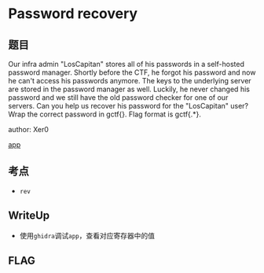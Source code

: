 # Password recovery

## 题目

Our infra admin "LosCapitan" stores all of his passwords in a self-hosted password manager. Shortly before the CTF, he forgot his password and now he can't access his passwords anymore. The keys to the underlying server are stored in the password manager as well. Luckily, he never changed his password and we still have the old password checker for one of our servers. Can you help us recover his password for the "LosCapitan" user? Wrap the correct password in gctf{}. Flag format is gctf{.*}.

author: Xer0

[app](./files/app)


## 考点

- `rev`


## WriteUp

- 使用`ghidra`调试`app`，查看对应寄存器中的值

## FLAG

```plain

```
